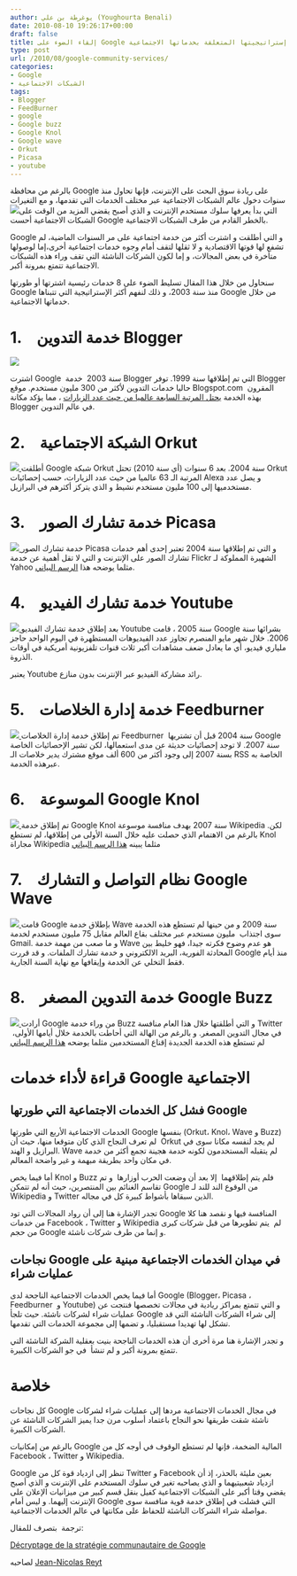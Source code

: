 ```yaml
---
author: يوغرطة بن علي (Youghourta Benali)
date: 2010-08-10 19:26:17+00:00
draft: false
title: إلقاء الضوء على Google و إستراتيجيتها المتعلقة بخدماتها الاجتماعية
type: post
url: /2010/08/google-community-services/
categories:
- Google
- الشبكات الاجتماعية
tags:
- Blogger
- FeedBurner
- google
- Google buzz
- Google Knol
- Google wave
- Orkut
- Picasa
- youtube
---
```


بالرغم من محافظة Google على ريادة سوق البحث على الإنترنت، فإنها تحاول منذ سنوات دخول عالم الشبكات الاجتماعية عبر مختلف الخدمات التي تقدمها، و مع التغيرات التي بدأ يعرفها سلوك مستخدم الإنترنت و الذي أصبح يقضي المزيد من الوقت على[![](http://socialmedia4arab.com/wp-content/uploads/2010/08/google-services.png)
](http://socialmedia4arab.com/wp-content/uploads/2010/08/google-services.png)الشبكات الاجتماعية أحست Google بالخطر القادم من طرف الشبكات الاجتماعية.

Google و التي أطلقت و اشترت أكثر من خدمة اجتماعية على مر السنوات الماضية، لم تشفع لها قوتها الاقتصادية و لا ثقلها لتقف أمام وجوه خدمات اجتماعية أخرى،إما لوصولها متأخرة في بعض المجالات، و إما لكون الشركات الناشئة التي تقف وراء هذه الشبكات الاجتماعية تتمتع بمرونة أكبر.

سنحاول من خلال هذا المقال تسليط الضوء على 8 خدمات رئيسية اشترتها أو طورتها Google منذ سنة 2003، و ذلك لنفهم أكثر الإستراتيجية التي تتبناها Google من خلال خدماتها الاجتماعية.

<!-- more -->


# 1.    خدمة التدوين Blogger


[![](http://socialmedia4arab.com/wp-content/uploads/2010/08/Blogger-Logo-150x150.jpg)
](http://socialmedia4arab.com/wp-content/uploads/2010/08/Blogger-Logo.jpg)

اشترت Google  سنة 2003  خدمة Blogger التي تم إطلاقها سنة 1999. توفر Blogger حاليا خدمات التدوين لأكثر من 300 مليون مستخدم. موقع Blogspot.com  المقرون بهذه الخدمة [يحتل المرتبة السابعة عالميا من حيث عدد الزيارات](http://www.google.com/adplanner/static/top1000/) ، مما يؤكد مكانة Blogger في عالم التدوين.


# 2.    الشبكة الاجتماعية Orkut


[![](http://socialmedia4arab.com/wp-content/uploads/2010/08/orkut_logo-150x150.jpg)
](http://socialmedia4arab.com/wp-content/uploads/2010/08/orkut_logo.jpg)أطلقت Google شبكة Orkut سنة 2004. بعد 6 سنوات (أي سنة 2010) تحتل Orkut المرتبة الـ 63 عالميا من حيث عدد الزيارات، حسب إحصائيات Alexa و يصل عدد مستخدميها إلى 100 مليون مستخدم نشيط و الذي يتركز أكثرهم في البرازيل.


# 3.    خدمة تشارك الصور Picasa


[![](http://socialmedia4arab.com/wp-content/uploads/2010/08/picasa-logo-150x150.png)
](http://socialmedia4arab.com/wp-content/uploads/2010/08/picasa-logo.png)خدمة تشارك الصور Picasa و التي تم إطلاقها سنة 2004 تعتبر إحدى أهم خدمات تشارك الصور على الإنترنت و التي لا تقل أهمية عن خدمة Flickr الشهيرة المملوكة لـ Yahoo مثلما يوضحه هذا [الرسم البياني](http://www.google.com/trends?q=Flickr,+picasa&ctab=0&geo=all&date=all&sort=1).


# 4.    خدمة تشارك الفيديو Youtube


[![](http://socialmedia4arab.com/wp-content/uploads/2010/08/youtube-logo-150x150.png)
](http://socialmedia4arab.com/wp-content/uploads/2010/08/youtube-logo.png)بعد إطلاق خدمة تشارك الفيديو Youtube سنة 2005 ، قامت Google بشرائها سنة 2006. خلال شهر مايو المنصرم تجاوز عدد الفيديوهات المستظهرة في اليوم الواحد حاجز ملياري فيديو، أي ما يعادل ضعف مشاهدات أكبر ثلاث قنوات تلفزيونية أمريكية في أوقات الذروة.

يعتبر Youtube رائد مشاركة الفيديو عبر الإنترنت بدون منازع.


# 5.    خدمة إدارة الخلاصات Feedburner


[![](http://socialmedia4arab.com/wp-content/uploads/2010/08/feedburner-logo-150x150.png)
](http://socialmedia4arab.com/wp-content/uploads/2010/08/feedburner-logo.png)تم إطلاق خدمة إدارة الخلاصات Feedburner  سنة 2004 قبل أن تشتريها Google سنة 2007. لا توجد إحصائيات حديثة عن مدى استعمالها، لكن تشير الإحصائيات الخاصة بسنة 2007 إلى وجود أكثر من 600 ألف موقع مشترك يدير خلاصات الـ RSS الخاصة به عبرهذه الخدمة.


# 6.    الموسوعة Google Knol


[![](http://socialmedia4arab.com/wp-content/uploads/2010/08/google-knol-logo.jpg)
](http://socialmedia4arab.com/wp-content/uploads/2010/08/google-knol-logo.jpg)تم إطلاق خدمة Google Knol سنة 2007 بهدف منافسة موسوعة Wikipedia .لكن بالرغم من الاهتمام الذي حصلت عليه خلال السنة الأولى من إطلاقها، لم تستطع Knol مجاراة Wikipedia مثلما يبينه [هذا الرسم البياني](http://www.google.com/trends?q=knol,+wikipedia)


# 7.    نظام التواصل و التشارك Google Wave


[![](http://socialmedia4arab.com/wp-content/uploads/2010/08/google_wave_logo-150x150.jpg)
](http://socialmedia4arab.com/wp-content/uploads/2010/08/google_wave_logo.jpg)قامت Google بإطلاق خدمة Wave سنة 2009 و من حينها لم تستطع هذه الخدمة سوى اجتذاب  مليون مستخدم عبر مختلف بقاع العالم مقابل 75 مليون مستخدم لخدمة Gmail. و ما صعب من مهمة خدمة Wave هو عدم وضوح فكرته جيدا، فهو خليط بين المحادثة الفورية، البريد الالكتروني و خدمة تشارك الملفات. و قد قررت Google منذ أيام فقط التخلي عن الخدمة وإيقافها مع نهاية السنة الجارية.


# 8.    خدمة التدوين المصغر Google Buzz


[![](http://socialmedia4arab.com/wp-content/uploads/2010/08/google-buzz-logo-150x150.png)
](http://socialmedia4arab.com/wp-content/uploads/2010/08/google-buzz-logo.png)أرادت Google من وراء خدمة Buzz و التي أطلقتها خلال هذا العام منافسة Twitter في مجال التدوين المصغر. و بالرغم من الهالة التي أحاطت بالخدمة خلال أيامها الأولى،  لم تستطع هذه الخدمة الجديدة إقناع المستخدمين مثلما يوضحه [هذا الرسم البياني](http://www.google.com/trends?q=twitter,+google+buzz&ctab=0&geo=all&date=all&sort=0)


# قراءة لأداء خدمات Google الاجتماعية




## فشل كل الخدمات الاجتماعية التي طورتها Google


الخدمات الاجتماعية الأربع التي طورتها Google بنفسها (Orkut، Knol، Wave و Buzz) لم تعرف النجاح الذي كان متوقعا منها، حيث أن  Orkut لم يجد لنفسه مكانا سوى في البرازيل و الهند. Wave لم يتقبله المستخدمون لكونه خدمة هجينة تجمع أكثر من خدمة في مكان واحد بطريقة مبهمة و غير واضحة المعالم.

أما فيما يخص Knol و Buzz فلم يتم إطلاقهما  إلا بعد أن وضعت الحرب أوزارها  و تم تقاسم الغنائم بين المنتصرين، حيث أنه لم تتمكن Google من الوقوع الند للند لـ Wikipedia و Twitter الذين سبقاها بأشواط كبيرة كل في مجاله.

تجدر الإشارة هنا إلى أن رواد المجالات التي تود Google المنافسة فيها و نقصد هنا كلا من خدمات Facebook ، Twitter و Wikipedia لم  يتم تطويرها من قبل شركات كبرى من حجم Google و إنما من طرف شركات ناشئة.


## نجاحات Google في ميدان الخدمات الاجتماعية مبنية على عمليات شراء


أما فيما يخص الخدمات الاجتماعية الناجحة لدى Google (Blogger، Picasa ، Feedburner  و Youtube) و التي تتمتع بمراكز ريادية في مجالات تخصصها فنتجت عن عمليات شراء لشركات ناشئة. حيث تلجأ Google إلى شراء الشركات الناشئة التي قد تشكل لها تهديدا مستقبليا، و تضمها إلى مجموعة الخدمات التي تقدمها.

و تجدر الإشارة هنا مرة أخرى أن هذه الخدمات الناجحة بنيت بعقلية الشركة الناشئة التي تتمتع بمرونة أكبر و لم تنشأ  في جو الشركات الكبيرة.


# خلاصة


كل نجاحات Google في مجال الخدمات الاجتماعية مردها إلى عمليات شراء لشركات ناشئة شقت طريقها نحو النجاح باعتماد أسلوب مرن جدا يميز الشركات الناشئة عن الشركات الكبيرة.

بالرغم من إمكانيات Google المالية الضخمة، فإنها لم تستطع الوقوف في أوجه كل من Facebook ، Twitter و Wikipedia.

Google تنظر إلى ازدياد قوة كل من Twitter و Facebook بعين مليئة بالحذر، إذ أن ازدياد شعبيتيهما و الذي يصاحبه تغير في سلوك المستخدم على الإنترنت و الذي أصبح يقضي وقتا أكبر على الشبكات الاجتماعية كفيل بنقل قسم كبير من ميزانيات الإعلان على الإنترنت إليهما. و ليس أمام Google التي فشلت في إطلاق خدمة قوية منافسة سوى مواصلة شراء الشركات الناشئة للحفاظ على مكانتها في عالم الخدمات الاجتماعية.

ترجمة  بتصرف للمقال:

[Décryptage de la stratégie communautaire de Google](http://reyt.net/blog/reseaux-sociaux/decryptage-de-la-strategie-communautaire-de-google/)

لصاحبه [Jean-Nicolas Reyt](http://twitter.com/jnreyt)
